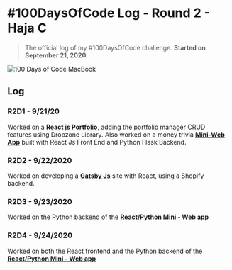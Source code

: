 # #100DaysOfCode Log - Round 2 - Haja C
> The official log of my #100DaysOfCode challenge. **Started on September 21, 2020**.

![100 Days of Code MacBook](https://dl.airtable.com/.attachmentThumbnails/d6d7b268b6ff38bb0d54a7fafec85f2a/528f5fd6)



## Log

### R2D1 - 9/21/20
Worked on a **[React js Portfolio](https://github.com/HajaSChilds/React-Portfolio)**, adding the portfolio manager CRUD features using Dropzone Library. Also worked on a money trivia **[Mini-Web App](https://github.com/HajaSChilds/talk-money-app-frontend)** built with React Js Front End and Python Flask Backend.

### R2D2 - 9/22/2020
Worked on developing a **[Gatsby Js](https://github.com/HajaSChilds/gatsby-dev-shop)** site with React, using a Shopify backend.

### R2D3 - 9/23/2020

Worked on the Python backend of the **[React/Python Mini - Web app](https://github.com/HajaSChilds/talk-money-app-frontend)**

### R2D4 - 9/24/2020

Worked on both the React frontend and the Python backend of the **[React/Python Mini - Web app](https://github.com/HajaSChilds/talk-money-app-frontend)**
